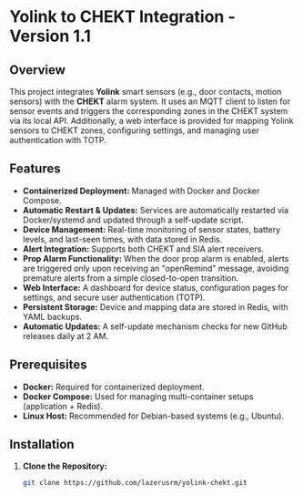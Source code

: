 # Yolink to CHEKT Integration - Version 1.1

## Overview

This project integrates **Yolink** smart sensors (e.g., door contacts, motion sensors) with the **CHEKT** alarm system.
It uses an MQTT client to listen for sensor events and triggers the corresponding zones in the CHEKT system via its local API.
Additionally, a web interface is provided for mapping Yolink sensors to CHEKT zones, configuring settings, and managing user authentication with TOTP.

## Features

- **Containerized Deployment:** Managed with Docker and Docker Compose.
- **Automatic Restart & Updates:** Services are automatically restarted via Docker/systemd and updated through a self-update script.
- **Device Management:** Real-time monitoring of sensor states, battery levels, and last-seen times, with data stored in Redis.
- **Alert Integration:** Supports both CHEKT and SIA alert receivers.
- **Prop Alarm Functionality:** When the door prop alarm is enabled, alerts are triggered only upon receiving an "openRemind" message, avoiding premature alerts from a simple closed-to-open transition.
- **Web Interface:** A dashboard for device status, configuration pages for settings, and secure user authentication (TOTP).
- **Persistent Storage:** Device and mapping data are stored in Redis, with YAML backups.
- **Automatic Updates:** A self-update mechanism checks for new GitHub releases daily at 2 AM.

## Prerequisites

- **Docker:** Required for containerized deployment.
- **Docker Compose:** Used for managing multi-container setups (application + Redis).
- **Linux Host:** Recommended for Debian-based systems (e.g., Ubuntu).

## Installation

1. **Clone the Repository:**
   ```bash
   git clone https://github.com/lazerusrm/yolink-chekt.git
